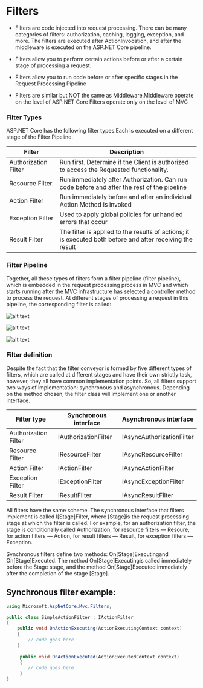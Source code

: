 Filters
=======
- Filters are code injected into request processing. There can be many categories of filters: authorization, caching, logging, exception, and more. The filters are executed after ActionInvocation, and after the middleware is executed on the ASP.NET Core pipeline.

- Filters allow you to perform certain actions before or after a certain stage of processing a request.

- Filters allow you to run code before or after specific stages in the
Request Processing Pipeline

- Filters are similar but NOT the same as Middleware.Middleware operate on the level of ASP.NET Core
Filters operate only on the level of MVC


### Filter Types
ASP.NET Core has the following filter types.Each is executed on a different stage of the Filter Pipeline.

| Filter | Description |
| ------ | ------ |
| Authorization Filter | Run first. Determine if the Client is authorized to access the Requested functionality. |
| Resource Filter | Run immediately after Authorization. Can run code before and after the rest of the pipeline |
| Action Filter | Run immediately before and after an individual Action Method is invoked |
| Exception Filter | Used to apply global policies for unhandled errors that occur |
| Result Filter | The filter is applied to the results of actions; it is executed both before and after receiving the result |

### Filter Pipeline

Together, all these types of filters form a filter pipeline (filter pipeline), which is embedded in the request processing process in MVC and which starts running after the MVC infrastructure has selected a controller method to process the request. At different stages of processing a request in this pipeline, the corresponding filter is called:

![alt text](https://andrewlock.net/content/images/2018/02/filters.png)

![alt text](https://dotnettricks.blob.core.windows.net/img/aspnetcore/aspnet-core-filters.jpg)

![alt text](https://media.ttmind.com/Media/tech/article_98_9-25-20182-00-52PM.png)

### Filter definition
Despite the fact that the filter conveyor is formed by five different types of filters, which are called at different stages and have their own strictly task, however, they all have common implementation points. So, all filters support two ways of implementation: synchronous and asynchronous. Depending on the method chosen, the filter class will implement one or another interface.

| Filter type | Synchronous interface | Asynchronous interface
| ------ | ------ | ------ |
| Authorization Filter | IAuthorizationFilter | IAsyncAuthorizationFilter |
| Resource Filter | IResourceFilter | IAsyncResourceFilter |
| Action Filter | IActionFilter | IAsyncActionFilter |
| Exception Filter | IExceptionFilter | IAsyncExceptionFilter |
| Result Filter | IResultFilter | IAsyncResultFilter |

All filters have the same scheme. The synchronous interface that filters implement is called I[Stage]Filter, where [Stage]is the request processing stage at which the filter is called. For example, for an authorization filter, the stage is conditionally called Authorization, for resource filters — Resoure, for action filters — Action, for result filters — Result, for exception filters — Exception.

Synchronous filters define two methods: On[Stage]Executingand On[Stage]Executed. The method On[Stage]Executingis called immediately before the Stage stage, and the method On[Stage]Executed immediately after the completion of the stage [Stage].

## Synchronous filter example:
```c#
using Microsoft.AspNetCore.Mvc.Filters;

public class SimpleActionFilter : IActionFilter
{
    public void OnActionExecuting(ActionExecutingContext context)
    {
        // code goes here
    }
 
     public void OnActionExecuted(ActionExecutedContext context)
     {
        // code goes here
     }
}
```
